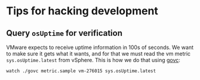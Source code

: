 # Tips for hacking development

## Query `osUptime` for verification

VMware expects to receive uptime information in 100s of seconds.
We want to make sure it gets what it wants, and for that we must read the vm metric `sys.osUptime.latest` from vSphere.
This is how we do that using [govc](https://github.com/vmware/govmomi):

```shell
watch ./govc metric.sample vm-276015 sys.osUptime.latest
```
